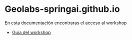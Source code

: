 # Geolabs-springai.github.io

En esta documentación encontraras el acceso al workshop 

- [Guia del workshop](https://geovannymcode.github.io/geolabs-springai.github.io/)

